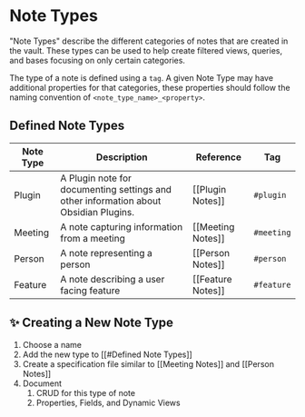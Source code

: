 # Note Types

"Note Types" describe the different categories of notes that are created in the vault. These types can be used to help create filtered views, queries, and bases focusing on only certain categories.

The type of a note is defined using a `tag`. A given Note Type may have additional properties for that categories, these properties should follow the naming convention of `<note_type_name>_<property>`.

## Defined Note Types

| Note Type | Description                                                                          | Reference         | Tag        |
| --------- | ------------------------------------------------------------------------------------ | ----------------- | ---------- |
| Plugin    | A Plugin note for documenting settings and other information about Obsidian Plugins. | [[Plugin Notes]]  | `#plugin`  |
| Meeting   | A note capturing information from a meeting                                          | [[Meeting Notes]] | `#meeting` |
| Person    | A note representing a person                                                         | [[Person Notes]]  | `#person`  |
| Feature   | A note describing a user facing feature                                              | [[Feature Notes]] | `#feature` |

## ✨ Creating a New Note Type

1. Choose a name
2. Add the new type to [[#Defined Note Types]]
3. Create a specification file similar to [[Meeting Notes]] and [[Person Notes]]
4. Document
	1. CRUD for this type of note
	2. Properties, Fields, and Dynamic Views
